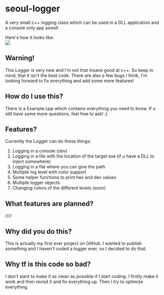 # seoul-logger

<p> A very small c++ logging class which can be used in a DLL application and a console only app aswell</p>
Here's how it looks like:
<br><img src="https://github.com/seoulxss/seoul-logger/assets/91141907/e265b53c-1f29-416c-9142-7c8c94c25662"></br>

<h2> Warning! </h2>
 This Logger is very new and I'm not that insane good at c++. So keep in mind, that it isn't the best code.
 There are also a few bugs I think, I'm looking forward to fix everything and add some more features!

<h2> How do I use this? </h2>
There is a Example.cpp which contains everything you need to know. If u still have some more questions, feel free to ask! :)

<h2> Features? </h2>
Currently the Logger can do these things:
<ol>
 <li> Logging in a console (obv) </li> 
 <li> Logging in a file with the location of the target exe (if u have a DLL to inject somewhere)  </li> 
 <li> Logging in a file where you can give the path  </li> 
 <li> Multiple log level with color support </li> 
 <li> Some helper functions to print hex and dec values  </li> 
 <li> Multiple logger objects </li>
 <li> Changing colors of the different levels (soon) </li>
</ol>

<h2> What features are planned? </h2>
////



<h2> Why did you do this? </h2>
This is actually my first ever project on GitHub. I wanted to publish something and I haven't coded a logger ever, so I decided to do that.


<h2> Why tf is this code so bad? </h2>
I don't want to make it as clean as possible if I start coding. I firstly make it work and then revisit it and fix everything up. Then I try to optimize everything.
